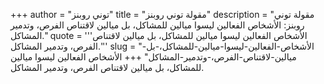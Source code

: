 +++
author = "توني روبنز"
title = "مقولة توني روبنز"
description = "مقولة توني روبنز: الأشخاص الفعالين ليسوا ميالين للمشاكل، بل ميالين لاقتناص الفرص، وتدمير المشاكل."
quote = '''الأشخاص الفعالين ليسوا ميالين للمشاكل، بل ميالين لاقتناص الفرص، وتدمير المشاكل.'''
slug = "الأشخاص-الفعالين-ليسوا-ميالين-للمشاكل،-بل-ميالين-لاقتناص-الفرص،-وتدمير-المشاكل"
+++
الأشخاص الفعالين ليسوا ميالين للمشاكل، بل ميالين لاقتناص الفرص، وتدمير المشاكل.
